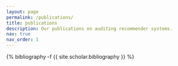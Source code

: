 ```yaml
---
layout: page
permalink: /publications/
title: publications
description: Our publications on auditing recommender systems.
nav: true
nav_order: 1
---
```

<!-- _pages/publications.md -->
<div class="publications">

{% bibliography -f {{ site.scholar.bibliography }} %}

</div>
